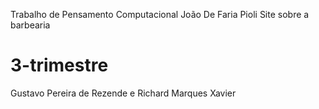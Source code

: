 Trabalho de Pensamento Computacional
João De Faria Pioli
Site sobre a barbearia
# 3-trimestre
Gustavo Pereira de Rezende e
Richard Marques Xavier
